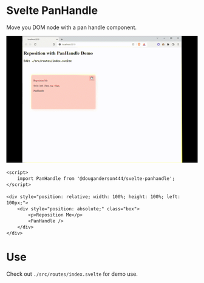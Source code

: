 # Svelte PanHandle

Move you DOM node with a pan handle component.

![Demo](./demo.gif)

```svelte
<script>
	import PanHandle from '@douganderson444/svelte-panhandle';
</script>

<div style="position: relative; width: 100%; height: 100%; left: 100px;">
	<div style="position: absolute;" class="box">
		<p>Reposition Me</p>
		<PanHandle />
	</div>
</div>
```

# Use

Check out `./src/routes/index.svelte` for demo use.
